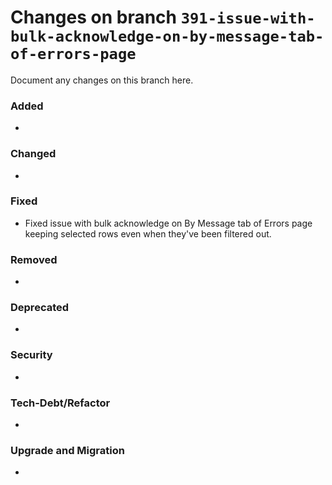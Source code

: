 # Changes on branch `391-issue-with-bulk-acknowledge-on-by-message-tab-of-errors-page`
Document any changes on this branch here.
### Added
- 

### Changed
- 

### Fixed
- Fixed issue with bulk acknowledge on By Message tab of Errors page keeping selected rows even when they've been filtered out.

### Removed
- 

### Deprecated
- 

### Security
- 

### Tech-Debt/Refactor
- 

### Upgrade and Migration
- 
